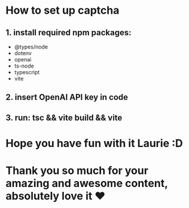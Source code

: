 # How to set up captcha


## 1. install required npm packages:
- @types/node
- dotenv
- openai
- ts-node
- typescript
- vite

## 2. insert OpenAI API key in code

## 3. run: tsc && vite build && vite

# Hope you have fun with it Laurie :D

# Thank you so much for your amazing and awesome content, absolutely love it ♥️
